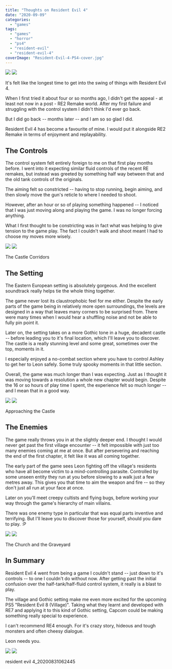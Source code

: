 ```yaml
---
title: "Thoughts on Resident Evil 4"
date: "2020-09-09"
categories: 
  - "games"
tags: 
  - "games"
  - "horror"
  - "ps4"
  - "resident-evil"
  - "resident-evil-4"
coverImage: "Resident-Evil-4-PS4-cover.jpg"
---
```


[![](images/Resident-Evil-4-PS4-cover.jpg)](images/Resident-Evil-4-PS4-cover.jpg)
[![](images/Resident-Evil-4-PS4-cover.jpg)](images/Resident-Evil-4-PS4-cover.jpg)

It's felt like the longest time to get into the swing of things with Resident Evil 4.

When I first tried it about four or so months ago, I didn't get the appeal - at least not now in a post - RE2 Remake world. After my first failure and struggling with the control system I didn't think I'd ever go back.

But I did go back -- months later -- and I am so so glad I did.

Resident Evil 4 has become a favourite of mine. I would put it alongside RE2 Remake in terms of enjoyment and replayability.

## The Controls

The control system felt entirely foreign to me on that first play months before. I went into it expecting similar fluid controls of the recent RE remakes, but instead was greeted by something half way between that and the old tank controls of the originals.

The aiming felt so constricted -- having to stop running, begin aiming, and then slowly move the gun's reticle to where I needed to shoot.

However, after an hour or so of playing something happened -- I noticed that I was just moving along and playing the game. I was no longer forcing anything.

What I first thought to be constricting was in fact what was helping to give tension to the game play. The fact I couldn't walk and shoot meant I had to choose my moves more wisely.

[![](images/resident-evil-4_20200902210354-scaled.jpg)](images/resident-evil-4_20200902210354-scaled.jpg)
[![](images/resident-evil-4_20200902210354-scaled.jpg)](images/resident-evil-4_20200902210354-scaled.jpg)

The Castle Corridors

## The Setting

The Eastern European setting is absolutely gorgeous. And the excellent soundtrack really helps tie the whole thing together.

The game never lost its claustrophobic feel for me either. Despite the early parts of the game being in relatively more open surroundings, the levels are designed in a way that leaves many corners to be surprised from. There were many times when I would hear a shuffling noise and not be able to fully pin point it.

Later on, the setting takes on a more Gothic tone in a huge, decadent castle -- before leading you to it's final location, which I'll leave you to discover. The castle is a really stunning level and some great, sometimes over the top, moments in it.

I especially enjoyed a no-combat section where you have to control Ashley to get her to Leon safely. Some truly spooky moments in that little section.

Overall, the game was much longer than I was expecting. Just as I thought it was moving towards a resolution a whole new chapter would begin. Despite the 16 or so hours of play time I spent, the experience felt so much longer -- and I mean that in a good way.

[![](images/resident-evil-4_20200831072846-scaled.jpg)](images/resident-evil-4_20200831072846-scaled.jpg)
[![](images/resident-evil-4_20200831072846-scaled.jpg)](images/resident-evil-4_20200831072846-scaled.jpg)

Approaching the Castle

## The Enemies

The game really throws you in at the slightly deeper end. I thought I would never get past the first village encounter -- it felt impossible with just too many enemies coming at me at once. But after persevering and reaching the end of the first chapter, it felt like it was all coming together.

The early part of the game sees Leon fighting off the village's residents who have all become victim to a mind-controlling parasite. Controlled by some unseen entity they run at you before slowing to a walk just a few metres away. This gives you that time to aim the weapon and fire -- so they don't just all run at your face at once.

Later on you'll meet creepy cultists and flying bugs, before working your way through the game's hierarchy of main villains.

There was one enemy type in particular that was equal parts inventive and terrifying. But I'll leave you to discover those for yourself, should you dare to play. :P

[![](images/resident-evil-4_20200830125118-1024x576.jpg)](images/resident-evil-4_20200830125118-scaled.jpg)
[![](images/resident-evil-4_20200830125118-1024x576.jpg)](images/resident-evil-4_20200830125118-scaled.jpg)

The Church and the Graveyard

## In Summary

Resident Evil 4 went from being a game I couldn't stand -- just down to it's controls -- to one I couldn't do without now. After getting past the initial confusion over the half-tank/half-fluid control system, it really is a blast to play.

The village and Gothic setting make me even more excited for the upcoming PS5 "Resident Evil 8 (Village)". Taking what they learnt and developed with RE7 and applying it to this kind of Gothic setting, Capcom could be making something really special to experience.

I can't recommend RE4 enough. For it's crazy story, hideous and tough monsters and often cheesy dialogue.

Leon needs you.

[![](images/resident-evil-4_20200831062445-scaled.jpg)](images/resident-evil-4_20200831062445-scaled.jpg)
[![](images/resident-evil-4_20200831062445-scaled.jpg)](images/resident-evil-4_20200831062445-scaled.jpg)

resident evil 4\_20200831062445
